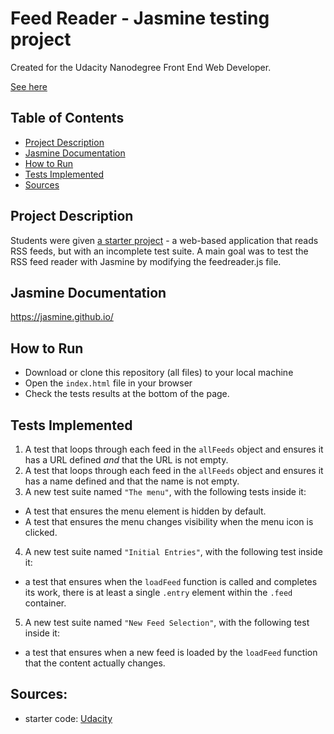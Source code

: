 # Feed Reader - Jasmine testing project

Created for the Udacity Nanodegree Front End Web Developer.

[See here](https://nahlahejazi.github.io/feedreader/)

## Table of Contents

* [Project Description](#project-description)
* [Jasmine Documentation](#jasmine-documentation)
* [How to Run](#How-to-Run)
* [Tests Implemented](#Tests-Implemented)
* [Sources](#sources)

## Project Description
Students were given [a starter project](https://github.com/udacity/frontend-nanodegree-feedreader) - a web-based application that reads RSS feeds, but with an incomplete test suite. 
A main goal was to test the RSS feed reader with Jasmine by modifying the feedreader.js file.

## Jasmine Documentation
https://jasmine.github.io/

## How to Run
- Download or clone this repository (all files) to your local machine 
- Open the `index.html` file in your browser 
- Check the tests results at the bottom of the page.

## Tests Implemented
1. A test that loops through each feed in the `allFeeds` object and ensures it has a URL defined _and_ that the URL is not empty.
2. A test that loops through each feed in the `allFeeds` object and ensures it has a name defined and that the name is not empty.
3. A new test suite named `"The menu"`, with the following tests inside it:
  - A test that ensures the menu element is hidden by default.
  - A test that ensures the menu changes visibility when the menu icon is clicked. 
4. A new test suite named `"Initial Entries"`, with the following test inside it:
  - a test that ensures when the `loadFeed` function is called and completes its work, there is at least a single `.entry` element within the `.feed` container.
5. A new test suite named `"New Feed Selection"`, with the following test inside it:
  - a test that ensures when a new feed is loaded by the `loadFeed` function that the content actually changes.

## Sources:
- starter code: [Udacity](https://github.com/udacity/frontend-nanodegree-feedreader)
